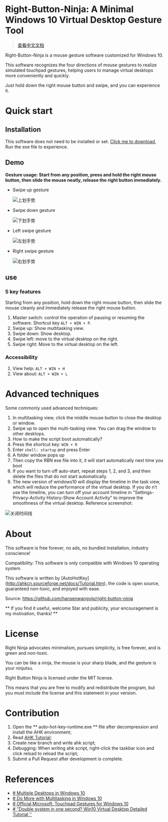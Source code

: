 # Right-Button-Ninja: A Minimal Windows 10 Virtual Desktop Gesture Tool

> [查看中文文档](https://github.com/hansenwangvip/right-button-ninja/blob/master/README_CN.md)

Right-Button-Ninja is a mouse gesture software customized for Windows 10.

This software recognizes the four directions of mouse gestures to realize simulated touchpad gestures, helping users to manage virtual desktops more conveniently and quickly.

Just hold down the right mouse button and swipe, and you can experience it.

# Quick start

## Installation

This software does not need to be installed or set.
[Click me to download](https://github.com/hansenwangvip/right-button-ninja/releases/download/v1.0.1/RBN.right-button-ninja@1.0.1.zip), Run the exe file to experience.

## Demo

**Gesture usage: Start from any position, press and hold the right mouse button, then slide the mouse neatly, release the right button immediately.**

- Swipe up gesture

	![上划手势](./imgs/slide-up.gif)

- Swipe down gesture

	![下划手势](./imgs/slide-down.gif)

- Left swipe gesture

	![左划手势](./imgs/slide-left.gif)

- Right swipe gesture

	![右划手势](./imgs/slide-right.gif)


## use

### 5 key features

Starting from any position, hold down the right mouse button, then slide the mouse cleanly and immediately release the right mouse button.

1. Master switch: control the operation of pausing or resuming the software. Shortcut key `ALT + WIN + P`.
2. Swipe up: Show multitasking view.
3. Swipe down: Show desktop.
4. Swipe left: move to the virtual desktop on the right.
5. Swipe right: Move to the virtual desktop on the left.

### Accessibility

1. View help: `ALT + WIN + H`
2. View about: `ALT + WIN + L`


# Advanced techniques

Some commonly used advanced techniques:

1. In multitasking view, click the middle mouse button to close the desktop or window.
2. Swipe up to open the multi-tasking view. You can drag the window to other desktops.
3. How to make the script boot automatically?
1. Press the shortcut key: `WIN + R`
2. Enter `shell: startup` and press Enter
3. A folder window pops up
4. Then copy the RBN exe file into it, it will start automatically next time you boot
5. If you want to turn off auto-start, repeat steps 1, 2, and 3, and then delete the files that do not start automatically.
4. The new version of windows10 will display the timeline in the task view, which will reduce the performance of the virtual desktop. If you do n’t use the timeline, you can turn off your account timeline in "Settings-Privacy-Activity History-Show Account Activity" to improve the smoothness of the virtual desktop. Reference screenshot:

![关闭时间线](./imgs/turn-off-timeline.png)

# About

This software is free forever, no ads, no bundled installation, industry conscience!

Compatibility: This software is only compatible with Windows 10 operating system.

This software is written by [AutoHotKey] (http://ahkcn.sourceforge.net/docs/Tutorial.htm), the code is open source, guaranteed non-toxic, and enjoyed with ease.

Source: <https://github.com/hansenwangvip/right-button-ninja>

** If you find it useful, welcome Star and publicity, your encouragement is my motivation, thanks! **

# License

Right Ninja advocates minimalism, pursues simplicity, is free forever, and is green and non-toxic.

You can be like a ninja, the mouse is your sharp blade, and the gesture is your ninjutsu.

Right Button Ninja is licensed under the MIT license.

This means that you are free to modify and redistribute the program, but you must include the license and this statement in your version.

# Contribution

1. Open the ** auto-hot-key-runtime.exe ** file after decompression and install the AHK environment;
2. Read [AHK Tutorial](http://ahkcn.sourceforge.net/docs/Tutorial.htm);
3. Create new branch and write ahk script;
4. Debugging: When writing ahk script, right-click the taskbar icon and click reload to reload the script;
5. Submit a Pull Request after development is complete.


# References

- [# Multiple Desktops in Windows 10](https://support.microsoft.com/en-us/help/4028538/windows-10-multiple-desktops)
- [# Do More with Multitasking in Windows 10](https://support.microsoft.com/en-us/help/4026282/windows-10-get-more-done-with-multitasking)
- [# Official Microsoft: Touchpad Gestures for Windows 10](https://support.microsoft.com/en-us/help/4027871/windows-10-touchpad-gestures)
- [# "Double system in one second? Win10 Virtual Desktop Detailed Tutorial ''](https://www.pconline.com.cn/win8/560/5608916_all.html)
